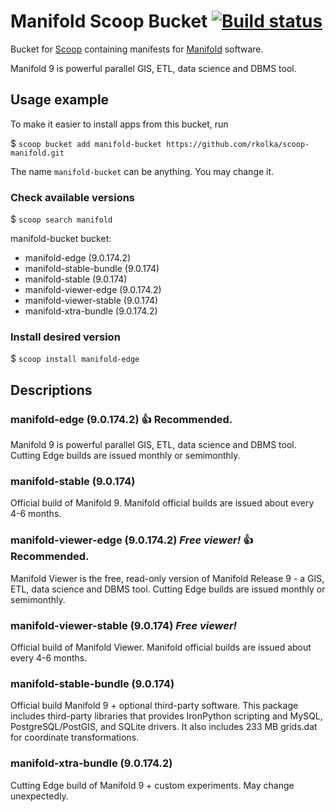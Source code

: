 # Manifold Scoop Bucket [![Build status](https://ci.appveyor.com/api/projects/status/xptg33rud6mfr2pg/branch/master?svg=true)](https://ci.appveyor.com/project/rkolka/scoop-manifold/branch/master)

Bucket for [Scoop](http://scoop.sh) containing manifests for [Manifold](http://manifold.net) software.

Manifold 9 is powerful parallel GIS, ETL, data science and DBMS tool.

## Usage example

To make it easier to install apps from this bucket, run

$ `scoop bucket add manifold-bucket https://github.com/rkolka/scoop-manifold.git`

The name `manifold-bucket` can be anything. You may change it.

### Check available versions

$ `scoop search manifold`

manifold-bucket bucket:

- manifold-edge (9.0.174.2)
- manifold-stable-bundle (9.0.174)
- manifold-stable (9.0.174)
- manifold-viewer-edge (9.0.174.2)
- manifold-viewer-stable (9.0.174)
- manifold-xtra-bundle (9.0.174.2)

### Install desired version

$ `scoop install manifold-edge`

## Descriptions

### manifold-edge (9.0.174.2) :+1: **Recommended.**
Manifold 9 is powerful parallel GIS, ETL, data science and DBMS tool. Cutting Edge builds are issued monthly or semimonthly.

### manifold-stable (9.0.174)

Official build of Manifold 9. Manifold official builds are issued about every 4-6 months.

### manifold-viewer-edge (9.0.174.2) ***Free viewer!*** :+1: **Recommended.**

Manifold Viewer is the free, read-only version of Manifold Release 9 - a GIS, ETL, data science and DBMS tool. Cutting Edge builds are issued monthly or semimonthly.

### manifold-viewer-stable (9.0.174) ***Free viewer!***

Official build of Manifold Viewer. Manifold official builds are issued about every 4-6 months.

### manifold-stable-bundle (9.0.174)

Official build Manifold 9 + optional third-party software. This package includes third-party libraries that provides IronPython scripting and MySQL, PostgreSQL/PostGIS, and SQLite drivers. It also includes 233 MB grids.dat for coordinate transformations.

### manifold-xtra-bundle (9.0.174.2)

Cutting Edge build of Manifold 9 + custom experiments. May change unexpectedly.

